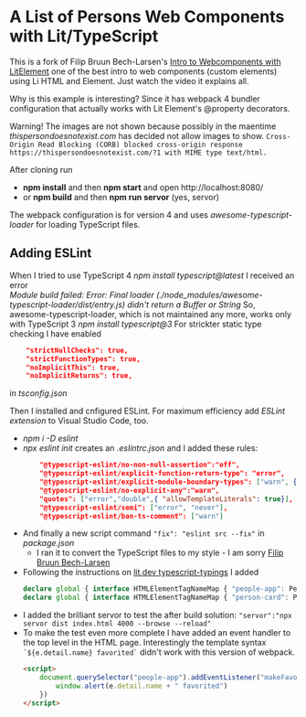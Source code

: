 # A List of Persons Web Components with Lit/TypeScript

This is a fork of Filip Bruun Bech-Larsen's [Intro to Webcomponents with LitElement](https://youtu.be/ADgo_JVK02A) one of the best intro to web components (custom elements) using Li HTML and Element. Just watch the video it explains all.

Why is this example is interesting? Since it has webpack 4 bundler configuration that actually works with Lit Element's @property decorators.

Warning! The images are not shown because possibly in the maentime *thispersondoesnotexist.com* has decided not allow images to show.
`Cross-Origin Read Blocking (CORB) blocked cross-origin response https://thispersondoesnotexist.com/?1 with MIME type text/html.`

After cloning run 
- **npm install** and then **npm start** and open http://localhost:8080/
- or **npm build** and then **npm run servor** (yes, servor)

The webpack configuration is for version 4 and uses *awesome-typescript-loader* for loading TypeScript files. 

## Adding ESLint
When I tried to use TypeScript 4 *npm install typescript@latest* I received an error  
*Module build failed: Error: Final loader (./node_modules/awesome-typescript-loader/dist/entry.js) didn't return a Buffer or String* 
So, awesome-typescript-loader, which is not maintained any more, works only with TypeScript 3 *npm install typescript@3*
For strickter static type checking I have enabled
```json
    "strictNullChecks": true,       
    "strictFunctionTypes": true,    
    "noImplicitThis": true,        
    "noImplicitReturns": true,         
```
in *tsconfig.json*

Then I installed and cnfigured ESLint. For maximum efficiency add *ESLint extension* to Visual Studio Code, too.
- *npm i -D eslint*
- *npx eslint init* creates an *.eslintrc.json* and I added these rules:
    ```json
        "@typescript-eslint/no-non-null-assertion":"off",
        "@typescript-eslint/explicit-function-return-type": "error", 
        "@typescript-eslint/explicit-module-boundary-types": ["warn", {"allowArgumentsExplicitlyTypedAsAny":true}], 
        "@typescript-eslint/no-explicit-any":"warn", 
        "quotes": ["error","double",{ "allowTemplateLiterals": true}], 
        "@typescript-eslint/semi": ["error", "never"], 
        "@typescript-eslint/ban-ts-comment": ["warn"]    
    ```
- And finally a new script command `"fix": "eslint src --fix"` in *package.json*
    - I ran it to convert the TypeScript files to my style - I am sorry [Filip Bruun Bech-Larsen](https://github.com/filipbech)
- Following the instructions on [lit.dev typescript-typings](https://lit.dev/docs/components/defining/#typescript-typings) I added
    ```typescript
    declare global { interface HTMLElementTagNameMap { "people-app": PeopleAppElement}}
    declare global { interface HTMLElementTagNameMap { "person-card": PersonCardElement}}
    ```
- I added the brilliant servor to test the after build solution:
`"servor":"npx servor dist index.html 4000 --browse --reload"`
- To make the test even more complete I have added an event handler to the top level in the HTML page.
Interestingly the template syntax ``` `${e.detail.name} favorited` ``` didn't work with this version of webpack.
    ```html
    <script>
        document.querySelector("people-app").addEventListener("makeFavourite",(e)=>{
            window.alert(e.detail.name + " favorited")
        })
    </script>
    ```
